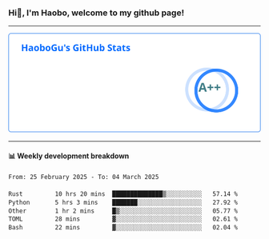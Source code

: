 <!--<h2 align="center"> Hi👋, I'm Haobo, welcome to my github page! </h2>-->
### Hi👋, I'm Haobo, welcome to my github page!
-------

<img href="https://github.com/HaoboGu" src="assets/stats.svg" alt="github stats" /> 

-------

#### 📊 **Weekly development breakdown**
<!--START_SECTION:waka-->

```txt
From: 25 February 2025 - To: 04 March 2025

Rust         10 hrs 20 mins  ██████████████▒░░░░░░░░░░   57.14 %
Python       5 hrs 3 mins    ███████░░░░░░░░░░░░░░░░░░   27.92 %
Other        1 hr 2 mins     █▒░░░░░░░░░░░░░░░░░░░░░░░   05.77 %
TOML         28 mins         ▓░░░░░░░░░░░░░░░░░░░░░░░░   02.61 %
Bash         22 mins         ▓░░░░░░░░░░░░░░░░░░░░░░░░   02.04 %
```

<!--END_SECTION:waka-->
<!--
backup url: https://github-readme-status-dusky-ten.vercel.app/api?username=HaoboGu&count_private=true&show_icons=true&theme=transparent&border_color=2f80ed
-->
<!--
**HaoboGu/HaoboGu** is a ✨ _special_ ✨ repository because its `README.md` (this file) appears on your GitHub profile.

Here are some ideas to get you started:

- 🔭 I’m currently working on AI-assisted programming tools
- 🌱 I’m currently learning ...
- 👯 I’m looking to collaborate on ...
- 🤔 I’m looking for help with ...
- 💬 Ask me about ...
- 📫 How to reach me: ...
- 😄 Pronouns: ...
- ⚡ Fun fact: ...
-->
